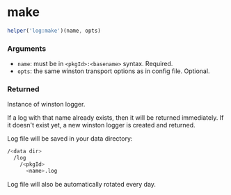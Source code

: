 # make

```javascript
helper('log:make')(name, opts)
```

### Arguments

* `name`: must be in `<pkgId>:<basename>` syntax. Required.
* `opts`: the same winston transport options as in config file. Optional.

### Returned

Instance of winston logger.

If a log with that name already exists, then it will be returned immediately. If it doesn't exist yet, a new winston logger is created and returned. 

Log file will be saved in your data directory:

```bash
/<data dir>
  /log
    /<pkgId>
      <name>.log
```

Log file will also be automatically rotated every day.





